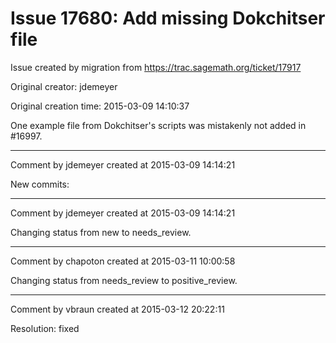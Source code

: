 # Issue 17680: Add missing Dokchitser file

Issue created by migration from https://trac.sagemath.org/ticket/17917

Original creator: jdemeyer

Original creation time: 2015-03-09 14:10:37

One example file from Dokchitser's scripts was mistakenly not added in #16997.


---

Comment by jdemeyer created at 2015-03-09 14:14:21

New commits:


---

Comment by jdemeyer created at 2015-03-09 14:14:21

Changing status from new to needs_review.


---

Comment by chapoton created at 2015-03-11 10:00:58

Changing status from needs_review to positive_review.


---

Comment by vbraun created at 2015-03-12 20:22:11

Resolution: fixed

